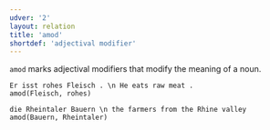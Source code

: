 ```yaml
---
udver: '2'
layout: relation
title: 'amod'
shortdef: 'adjectival modifier'
---
```


`amod` marks adjectival modifiers that modify the meaning of a noun.

~~~ sdparse
Er isst rohes Fleisch . \n He eats raw meat .
amod(Fleisch, rohes)
~~~

~~~ sdparse
die Rheintaler Bauern \n the farmers from the Rhine valley
amod(Bauern, Rheintaler)
~~~
<!-- Interlanguage links updated Pá kvě 14 11:08:50 CEST 2021 -->
